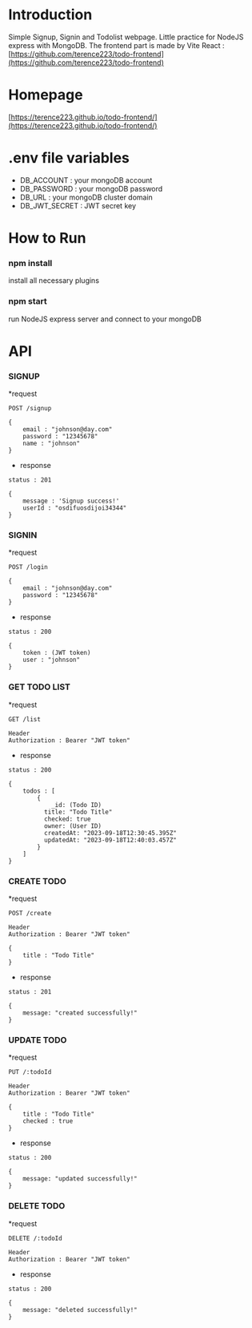 # Introduction

Simple Signup, Signin and Todolist webpage. Little practice for NodeJS express with MongoDB. The frontend part is made by Vite React : [https://github.com/terence223/todo-frontend](https://github.com/terence223/todo-frontend)

# Homepage

[https://terence223.github.io/todo-frontend/](https://terence223.github.io/todo-frontend/)

# .env file variables

- DB_ACCOUNT : your mongoDB account
- DB_PASSWORD : your mongoDB password
- DB_URL : your mongoDB cluster domain
- DB_JWT_SECRET : JWT secret key

# How to Run

### npm install

install all necessary plugins

### npm start

run NodeJS express server and connect to your mongoDB

# API

### SIGNUP

\*request

```
POST /signup

{
	email : "johnson@day.com"
	password : "12345678"
	name : "johnson"
}
```

- response

```
status : 201

{
	message : 'Signup success!'
	userId : "osdifuosdijoi34344"
}
```

### SIGNIN

\*request

```
POST /login

{
	email : "johnson@day.com"
	password : "12345678"
}
```

- response

```
status : 200

{
	token : (JWT token)
	user : "johnson"
}
```

### GET TODO LIST

\*request

```
GET /list

Header
Authorization : Bearer "JWT token"
```

- response

```
status : 200

{
	todos : [
		{
			_id: (Todo ID)
          title: "Todo Title"
          checked: true
          owner: (User ID)
          createdAt: "2023-09-18T12:30:45.395Z"
          updatedAt: "2023-09-18T12:40:03.457Z"
		}
	]
}
```

### CREATE TODO

\*request

```
POST /create

Header
Authorization : Bearer "JWT token"

{
	title : "Todo Title"
}
```

- response

```
status : 201

{
	message: "created successfully!"
}
```

### UPDATE TODO

\*request

```
PUT /:todoId

Header
Authorization : Bearer "JWT token"

{
	title : "Todo Title"
	checked : true
}
```

- response

```
status : 200

{
	message: "updated successfully!"
}
```

### DELETE TODO

\*request

```
DELETE /:todoId

Header
Authorization : Bearer "JWT token"
```

- response

```
status : 200

{
	message: "deleted successfully!"
}
```
